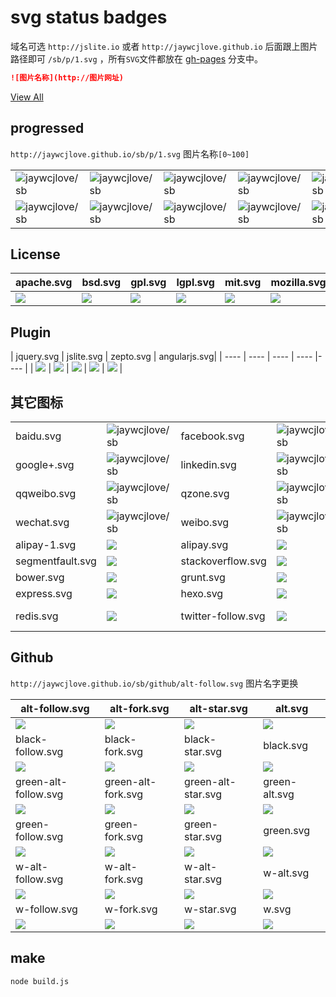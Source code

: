# svg status badges

域名可选 `http://jslite.io` 或者 `http://jaywcjlove.github.io` 后面跟上图片路径即可 `/sb/p/1.svg` ，所有`SVG`文件都放在 [gh-pages](https://github.com/jaywcjlove/sb/tree/gh-pages) 分支中。

```markdown
![图片名称](http://图片网址)
```

[View All](http://jaywcjlove.github.io/sb/)

## progressed

`http://jaywcjlove.github.io/sb/p/1.svg` 图片名称`[0~100]`

|      |      |      |      |      |      |
| ---- | ---- | ---- | ---- | ---- | ---- |
| ![jaywcjlove/sb](http://jaywcjlove.github.io/sb/progressed/94.svg) | ![jaywcjlove/sb](http://jaywcjlove.github.io/sb/progressed/99.svg) | ![jaywcjlove/sb](http://jaywcjlove.github.io/sb/progressed/65.svg) | ![jaywcjlove/sb](http://jaywcjlove.github.io/sb/progressed/36.svg) | ![jaywcjlove/sb](http://jaywcjlove.github.io/sb/progressed/88.svg) | ![jaywcjlove/sb](http://jaywcjlove.github.io/sb/progressed/78.svg) |
| ![jaywcjlove/sb](http://jaywcjlove.github.io/sb/progressed/12.svg) | ![jaywcjlove/sb](http://jaywcjlove.github.io/sb/progressed/66.svg) | ![jaywcjlove/sb](http://jaywcjlove.github.io/sb/progressed/0.svg) | ![jaywcjlove/sb](http://jaywcjlove.github.io/sb/progressed/21.svg) | ![jaywcjlove/sb](http://jaywcjlove.github.io/sb/progressed/57.svg) | ![jaywcjlove/sb](http://jaywcjlove.github.io/sb/progressed/55.svg) |

## License

| apache.svg | bsd.svg | gpl.svg | lgpl.svg | mit.svg | mozilla.svg |
| ---- | ---- | ---- | ---- | ---- | ---- |
| ![](http://jaywcjlove.github.io/sb/license/apache.svg) | ![](http://jaywcjlove.github.io/sb/license/bsd.svg) | ![](http://jaywcjlove.github.io/sb/license/gpl.svg) | ![](http://jaywcjlove.github.io/sb/license/lgpl.svg) | ![](http://jaywcjlove.github.io/sb/license/mit.svg) | ![](http://jaywcjlove.github.io/sb/license/mozilla.svg) |

## Plugin

| jquery.svg | jslite.svg | zepto.svg | angularjs.svg|
| ---- | ---- | ---- | ---- |---- |
| ![](http://jaywcjlove.github.io/sb/plugin/jquery.svg) | ![](http://jaywcjlove.github.io/sb/plugin/jslite.svg) | ![](http://jaywcjlove.github.io/sb/plugin/zepto.svg) | ![](http://jaywcjlove.github.io/sb/plugin/angularjs.svg) | ![](http://jaywcjlove.github.io/sb/plugin/vue.svg) |


## 其它图标

|      |      |      |      |      |      |
| ---- | ---- | ---- | ---- | ---- | ---- |
| baidu.svg | ![jaywcjlove/sb](http://jaywcjlove.github.io/sb/ico/baidu.svg) | facebook.svg | ![jaywcjlove/sb](http://jaywcjlove.github.io/sb/ico/facebook.svg) | gitter.svg | ![jaywcjlove/sb](http://jaywcjlove.github.io/sb/ico/gitter.svg) |
| google+.svg | ![jaywcjlove/sb](http://jaywcjlove.github.io/sb/ico/google+.svg) | linkedin.svg | ![jaywcjlove/sb](http://jaywcjlove.github.io/sb/ico/linkedin.svg) | qq.svg | ![jaywcjlove/sb](http://jaywcjlove.github.io/sb/ico/qq.svg) |
| qqweibo.svg | ![jaywcjlove/sb](http://jaywcjlove.github.io/sb/ico/qqweibo.svg) | qzone.svg | ![jaywcjlove/sb](http://jaywcjlove.github.io/sb/ico/qzone.svg) | twitter.svg | ![jaywcjlove/sb](http://jaywcjlove.github.io/sb/ico/twitter.svg) |
| wechat.svg | ![jaywcjlove/sb](http://jaywcjlove.github.io/sb/ico/wechat.svg) | weibo.svg | ![jaywcjlove/sb](http://jaywcjlove.github.io/sb/ico/weibo.svg) | zhihu.svg | ![jaywcjlove/sb](http://jaywcjlove.github.io/sb/ico/zhihu.svg) |
| alipay-1.svg | ![](http://jaywcjlove.github.io/sb/ico/alipay-1.svg) | alipay.svg | ![](http://jaywcjlove.github.io/sb/ico/alipay.svg) | group.svg | ![](http://jaywcjlove.github.io/sb/ico/group.svg) | 
| segmentfault.svg | ![](http://jaywcjlove.github.io/sb/ico/segmentfault.svg) | stackoverflow.svg | ![](http://jaywcjlove.github.io/sb/ico/stackoverflow.svg) | awesome.svg | ![](http://jaywcjlove.github.io/sb/ico/awesome.svg) |
| bower.svg | ![](http://jaywcjlove.github.io/sb/ico/bower.svg) | grunt.svg | ![](http://jaywcjlove.github.io/sb/ico/grunt.svg) | gulp.svg | ![](http://jaywcjlove.github.io/sb/ico/gulp.svg) |
| express.svg | ![](http://jaywcjlove.github.io/sb/ico/express.svg) | hexo.svg | ![](http://jaywcjlove.github.io/sb/ico/hexo.svg) | npm.svg | ![](http://jaywcjlove.github.io/sb/ico/npm.svg) |
| redis.svg | ![](http://jaywcjlove.github.io/sb/ico/redis.svg) | twitter-follow.svg | ![](http://jaywcjlove.github.io/sb/ico/twitter-follow.svg) | twitter-tweet.svg | ![](http://jaywcjlove.github.io/sb/ico/twitter-tweet.svg) |

## Github

`http://jaywcjlove.github.io/sb/github/alt-follow.svg` 图片名字更换


| alt-follow.svg | alt-fork.svg | alt-star.svg | alt.svg |
| ---- | ---- | ---- | ---- |
| ![](http://jaywcjlove.github.io/sb/github/alt-follow.svg) | ![](http://jaywcjlove.github.io/sb/github/alt-fork.svg) | ![](http://jaywcjlove.github.io/sb/github/alt-star.svg) | ![](http://jaywcjlove.github.io/sb/github/alt.svg) |
| black-follow.svg | black-fork.svg | black-star.svg | black.svg |
| ![](http://jaywcjlove.github.io/sb/github/black-follow.svg) | ![](http://jaywcjlove.github.io/sb/github/black-fork.svg) | ![](http://jaywcjlove.github.io/sb/github/black-star.svg) | ![](http://jaywcjlove.github.io/sb/github/black.svg) |
| green-alt-follow.svg | green-alt-fork.svg | green-alt-star.svg | green-alt.svg |
| ![](http://jaywcjlove.github.io/sb/github/green-alt-follow.svg) | ![](http://jaywcjlove.github.io/sb/github/green-alt-fork.svg) | ![](http://jaywcjlove.github.io/sb/github/green-alt-star.svg) | ![](http://jaywcjlove.github.io/sb/github/green-alt.svg) |
| green-follow.svg | green-fork.svg | green-star.svg | green.svg |
| ![](http://jaywcjlove.github.io/sb/github/green-follow.svg) | ![](http://jaywcjlove.github.io/sb/github/green-fork.svg) | ![](http://jaywcjlove.github.io/sb/github/green-star.svg) | ![](http://jaywcjlove.github.io/sb/github/green.svg) |
| w-alt-follow.svg | w-alt-fork.svg | w-alt-star.svg | w-alt.svg |
| ![](http://jaywcjlove.github.io/sb/github/w-alt-follow.svg) | ![](http://jaywcjlove.github.io/sb/github/w-alt-fork.svg) | ![](http://jaywcjlove.github.io/sb/github/w-alt-star.svg) | ![](http://jaywcjlove.github.io/sb/github/w-alt.svg) |
| w-follow.svg | w-fork.svg | w-star.svg | w.svg |
| ![](http://jaywcjlove.github.io/sb/github/w-follow.svg) | ![](http://jaywcjlove.github.io/sb/github/w-fork.svg) | ![](http://jaywcjlove.github.io/sb/github/w-star.svg) | ![](http://jaywcjlove.github.io/sb/github/w.svg) |


## make


```bash
node build.js
```
